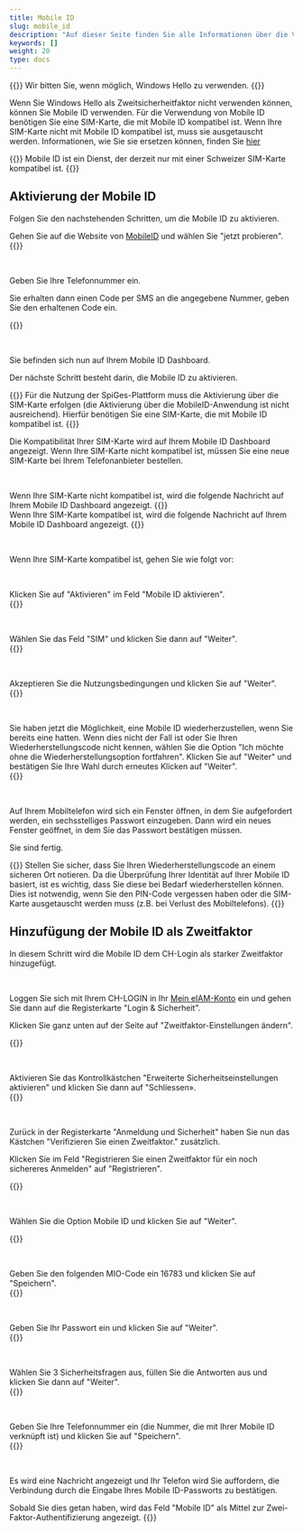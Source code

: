 ```yaml
---
title: Mobile ID
slug: mobile_id
description: "Auf dieser Seite finden Sie alle Informationen über die Verwendung der Mobile ID als Zweitsicherheitfaktor."
keywords: []
weight: 20
type: docs
---
```


{{<alert color="warning">}}
Wir bitten Sie, wenn möglich, Windows Hello zu verwenden. 
{{</alert>}}

Wenn Sie Windows Hello als Zweitsicherheitfaktor nicht verwenden können, können Sie Mobile ID verwenden. Für die Verwendung von Mobile ID benötigen Sie eine SIM-Karte, die mit Mobile ID kompatibel ist. Wenn Ihre SIM-Karte nicht mit Mobile ID kompatibel ist, muss sie ausgetauscht werden. Informationen, wie Sie sie ersetzen können, finden Sie [hier](https://www.mobileid.ch/de/sim-bestellen)

{{<alert color="info">}}
Mobile ID ist ein Dienst, der derzeit nur mit einer Schweizer SIM-Karte kompatibel ist.
{{</alert>}}

## Aktivierung der Mobile ID

Folgen Sie den nachstehenden Schritten, um die Mobile ID zu aktivieren.

<!-- 1ere paire de colonnes -->

<div class="two_column">

<div class="left_col">
<!-- First column content goes here -->
Gehen Sie auf die Website von <a href="https://www.mobileid.ch/fr">MobileID</a> und wählen Sie "jetzt probieren". 
</div>

<div class="right_col">
<!-- Second column content goes here -->
{{<insertImage image="mobile_id_de.png" description="MobileID" class="edge max-w-90">}} 
</div>

</div>

&nbsp;

<!-- 2eme paire de colonnes -->

<div class="two_column">

<div class="left_col">
<!-- First column content goes here -->
<p> Geben Sie Ihre Telefonnummer ein. </p>

<p> Sie erhalten dann einen Code per SMS an die angegebene Nummer, geben Sie den erhaltenen Code ein. </p>
</div>

<div class="right_col">
<!-- Second column content goes here -->
{{<insertImage image="saisie_tel_de.png" description="Code SMS" class="edge max-w-90">}} 
</div>

</div>

&nbsp;

Sie befinden sich nun auf Ihrem Mobile ID Dashboard. 

Der nächste Schritt besteht darin, die Mobile ID zu aktivieren.

{{<alert color="warning">}}
Für die Nutzung der SpiGes-Plattform muss die Aktivierung über die SIM-Karte erfolgen (die Aktivierung über die MobileID-Anwendung ist nicht ausreichend). Hierfür benötigen Sie eine SIM-Karte, die mit Mobile ID kompatibel ist. 
{{</alert>}}

Die Kompatibilität Ihrer SIM-Karte wird auf Ihrem Mobile ID Dashboard angezeigt. Wenn Ihre SIM-Karte nicht kompatibel ist, müssen Sie eine neue SIM-Karte bei Ihrem Telefonanbieter bestellen.

&nbsp; 

<!-- 3eme paire de colonnes -->

<div class="two_column">

<div class="left_col">
<!-- First column content goes here -->
Wenn Ihre SIM-Karte nicht kompatibel ist, wird die folgende Nachricht auf Ihrem Mobile ID Dashboard angezeigt.
{{<insertImage image="sim_incompatible_fr.png" description="Code SMS" class="edge max-w-90">}}  <!-- Image en français -->

</div>

<div class="right_col">
<!-- Second column content goes here -->
Wenn Ihre SIM-Karte kompatibel ist, wird die folgende Nachricht auf Ihrem Mobile ID Dashboard angezeigt.
{{<insertImage image="sim_compatible_fr.png" description="Code SMS" class="edge max-w-90">}}  <!-- Image en français -->
</div>

</div>

&nbsp;

Wenn Ihre SIM-Karte kompatibel ist, gehen Sie wie folgt vor: 

&nbsp;

<!-- 4eme paire de colonnes -->

<div class="two_column">

<div class="left_col">
<!-- First column content goes here -->
Klicken Sie auf "Aktivieren" im Feld "Mobile ID aktivieren".
</div>

<div class="right_col">
<!-- Second column content goes here -->
{{<insertImage image="activer_mobile_id.png" description="activer MobileID" class="edge max-w-90">}}  <!-- Image en français -->
</div>

</div>

&nbsp;

<!-- 5eme paire de colonnes -->

<div class="two_column">

<div class="left_col">
<!-- First column content goes here -->
Wählen Sie das Feld "SIM" und klicken Sie dann auf "Weiter".
</div>

<div class="right_col">
<!-- Second column content goes here -->
{{<insertImage image="choix_sim.png" description="Choix carte SIM" class="edge max-w-90">}}  <!-- Image en français -->
</div>

</div>

 &nbsp;

 <!-- 4eme paire de colonnes -->

<div class="two_column">

<div class="left_col">
<!-- First column content goes here -->
Akzeptieren Sie die Nutzungsbedingungen und klicken Sie auf "Weiter".
</div>

<div class="right_col">
<!-- Second column content goes here -->
{{<insertImage image="cond_utilisation_fr.png" description="Conditions d'utilisation" class="edge max-w-90">}}  <!-- Image en français -->
</div>

</div>

 &nbsp;

  <!-- 4eme paire de colonnes -->

<div class="two_column">

<div class="left_col">
<!-- First column content goes here -->
Sie haben jetzt die Möglichkeit, eine Mobile ID wiederherzustellen, wenn Sie bereits eine hatten. Wenn dies nicht der Fall ist oder Sie Ihren Wiederherstellungscode nicht kennen, wählen Sie die Option "Ich möchte ohne die Wiederherstellungsoption fortfahren". Klicken Sie auf "Weiter" und bestätigen Sie Ihre Wahl durch erneutes Klicken auf "Weiter".
</div>

<div class="right_col">
<!-- Second column content goes here -->
{{<insertImage image="choix_recup.png" description="Possibilité récupération" class="edge max-w-90">}}  <!-- Image en français -->
</div>

</div>

 &nbsp;

Auf Ihrem Mobiltelefon wird sich ein Fenster öffnen, in dem Sie aufgefordert werden, ein sechsstelliges Passwort einzugeben. Dann wird ein neues Fenster geöffnet, in dem Sie das Passwort bestätigen müssen.

Sie sind fertig.

{{<alert color="warning">}}
Stellen Sie sicher, dass Sie Ihren Wiederherstellungscode an einem sicheren Ort notieren. Da die Überprüfung Ihrer Identität auf Ihrer Mobile ID basiert, ist es wichtig, dass Sie diese bei Bedarf wiederherstellen können. Dies ist notwendig, wenn Sie den PIN-Code vergessen haben oder die SIM-Karte ausgetauscht werden muss (z.B. bei Verlust des Mobiltelefons).
{{</alert>}}

## Hinzufügung der Mobile ID als Zweitfaktor

In diesem Schritt wird die Mobile ID dem CH-Login als starker Zweitfaktor hinzugefügt.
<!-- Wenn Sie bereits einen (schwachen) Zweitfaktor (mTAN) haben, wird empfohlen diesen zuerst zu entfernen. Klicken Sie dazu in der Kachel Mobile-Nummer (mTAN) auf Entfernen. Danach können Sie der oben erwähnten Anleitung folgen um die Mobile ID als (starken) Zweitfaktor zu registrieren. -->


&nbsp;

<!-- 1ere paire de colonnes -->

<div class="two_column">

<div class="left_col">
<!-- First column content goes here -->
<p> Loggen Sie sich mit Ihrem CH-LOGIN in Ihr <a href="https://www.myaccount.eiam.admin.ch/">Mein eIAM-Konto</a> ein und gehen Sie dann auf die Registerkarte "Login & Sicherheit". </p>

<p> Klicken Sie ganz unten auf der Seite auf "Zweitfaktor-Einstellungen ändern". </p>
</div>

<div class="right_col">
<!-- Second column content goes here -->
{{<insertImage image="modif_parametres_de.png" description="modification paramètres" class="edge max-w-90">}} 
</div>

</div>

&nbsp; 

<!-- 2eme paire de colonnes -->

<div class="two_column">

<div class="left_col">
<!-- First column content goes here -->
Aktivieren Sie das Kontrollkästchen "Erweiterte Sicherheitseinstellungen aktivieren" und klicken Sie dann auf "Schliessen».
</div>

<div class="right_col">
<!-- Second column content goes here -->
{{<insertImage image="activation_param_de.png" description="Activation paramètres avancés" class="edge max-w-90">}} 
</div>

</div>

&nbsp; 

<!-- 3eme paire de colonnes -->

<div class="two_column">

<div class="left_col">
<!-- First column content goes here -->
<p> Zurück in der Registerkarte "Anmeldung und Sicherheit" haben Sie nun das Kästchen "Verifizieren Sie einen Zweitfaktor." zusätzlich. </p>

<p> Klicken Sie im Feld "Registrieren Sie einen Zweitfaktor für ein noch sichereres Anmelden" auf "Registrieren". </p>

</div>

<div class="right_col">
<!-- Second column content goes here -->
{{<insertImage image="ajout_facteur_de.png" description="ajout second facteur" class="edge max-w-90">}} 
</div>

</div>

&nbsp; 

<!-- 4eme paire de colonnes -->

<div class="two_column">

<div class="left_col">
<!-- First column content goes here -->
<p> Wählen Sie die Option Mobile ID und klicken Sie auf "Weiter". </p>
</div>

<div class="right_col">
<!-- Second column content goes here -->
{{<insertImage image="choix_mobileid_de.png" description="ajout second facteur" class="edge max-w-90">}} 
</div>

</div>

&nbsp; 

<!-- 5eme paire de colonnes -->

<div class="two_column">

<div class="left_col">
<!-- First column content goes here -->
Geben Sie den folgenden MIO-Code ein 16783 und klicken Sie auf "Speichern". 
</div>

<div class="right_col">
<!-- Second column content goes here -->
{{<insertImage image="code_mio_de.png" description="ajout second facteur" class="edge max-w-90">}} 
</div>

</div>

&nbsp; 

<!-- 6eme paire de colonnes -->

<div class="two_column">

<div class="left_col">
<!-- First column content goes here -->
Geben Sie Ihr Passwort ein und klicken Sie auf "Weiter".
</div>

<div class="right_col">
<!-- Second column content goes here -->
{{<insertImage image="mot_de_passe_de.png" description="Mot de passe" class="edge max-w-90">}} 
</div>

</div>

&nbsp; 

<!-- 7eme paire de colonnes -->

<div class="two_column">

<div class="left_col">
<!-- First column content goes here -->
Wählen Sie 3 Sicherheitsfragen aus, füllen Sie die Antworten aus und klicken Sie dann auf "Weiter".
</div>

<div class="right_col">
<!-- Second column content goes here -->
{{<insertImage image="questions_secu_de.png" description="ajout questions sécurité" class="edge max-w-90">}} 
</div>

</div>

&nbsp;

<!-- 8eme paire de colonnes -->

<div class="two_column">

<div class="left_col">
<!-- First column content goes here -->
Geben Sie Ihre Telefonnummer ein (die Nummer, die mit Ihrer Mobile ID verknüpft ist) und klicken Sie auf "Speichern".
</div>

<div class="right_col">
<!-- Second column content goes here -->
{{<insertImage image="saisie_tel_all.png" description="ajout second facteur" class="edge max-w-90">}} 
</div>

</div>

&nbsp;

Es wird eine Nachricht angezeigt und Ihr Telefon wird Sie auffordern, die Verbindung durch die Eingabe Ihres Mobile ID-Passworts zu bestätigen. 

Sobald Sie dies getan haben, wird das Feld "Mobile ID" als Mittel zur Zwei-Faktor-Authentifizierung angezeigt.
{{<insertImage image="mobileid_present_de.png" description="ajout second facteur" class="edge max-w-90">}}

